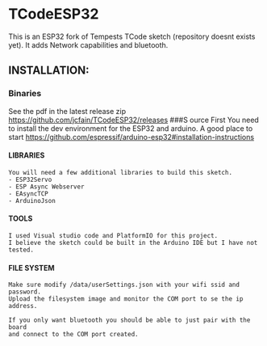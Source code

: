 # TCodeESP32
This is an ESP32 fork of Tempests TCode sketch (repository doesnt exists yet). It adds Network capabilities and bluetooth.

## INSTALLATION:
  ### Binaries
  See the pdf in the latest release zip https://github.com/jcfain/TCodeESP32/releases
  ###S ource
  First You need to install the dev environment for the ESP32 and arduino.
  A good place to start https://github.com/espressif/arduino-esp32#installation-instructions
  #### LIBRARIES 
    You will need a few additional libraries to build this sketch.
    - ESP32Servo
    - ESP Async Webserver
    - EAsyncTCP
    - ArduinoJson
    
  #### TOOLS
    I used Visual studio code and PlatformIO for this project.
    I believe the sketch could be built in the Arduino IDE but I have not tested.
    
  #### FILE SYSTEM
    Make sure modify /data/userSettings.json with your wifi ssid and password.
    Upload the filesystem image and monitor the COM port to se the ip address.
    
    If you only want bluetooth you should be able to just pair with the board 
    and connect to the COM port created.
